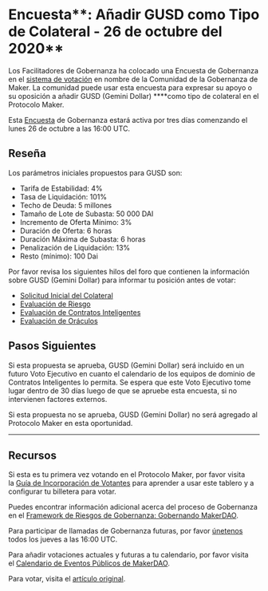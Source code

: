 # Encuesta**: Añadir GUSD como Tipo de Colateral - 26 de octubre del 2020**

Los Facilitadores de Gobernanza ha colocado una Encuesta de Gobernanza en el [sistema de votación](https://vote.makerdao.com/polling) en nombre de la Comunidad de la Gobernanza de Maker. La comunidad puede usar esta encuesta para expresar su apoyo o su oposición a añadir GUSD (Gemini Dollar) ****como tipo de colateral en el Protocolo Maker.

Esta [Encuesta](https://community-development.makerdao.com/en/learn/governance/on-chain-gov) de Gobernanza estará activa por tres días comenzando el lunes 26 de octubre a las 16:00 UTC.

## **Reseña**

Los parámetros iniciales propuestos para GUSD son:

- Tarifa de Estabilidad: 4%
- Tasa de Liquidación: 101%
- Techo de Deuda: 5 millones
- Tamaño de Lote de Subasta: 50 000 DAI
- Incremento de Oferta Mínimo: 3%
- Duración de Oferta: 6 horas
- Duración Máxima de Subasta: 6 horas
- Penalización de Liquidación: 13%
- Resto (mínimo): 100 Dai

Por favor revisa los siguientes hilos del foro que contienen la información sobre GUSD (Gemini Dollar) para informar tu posición antes de votar:

- [Solicitud Inicial del Colateral](https://forum.makerdao.com/t/gusd-mip6-collateral-onboarding-application/3319)
- [Evaluación de Riesgo](https://forum.makerdao.com/t/gusd-collateral-onbording-risk-evaluation/4791)
- [Evaluación de Contratos Inteligentes](https://forum.makerdao.com/t/gusd-erc20-token-smart-contract-technical-assessment/4603)
- [Evaluación de Oráculos](https://forum.makerdao.com/t/mip10c3-sp13-proposal-gusd-oracle-collateral-onboarding-oracle-assessment/4777)

## Pasos Siguientes

Si esta propuesta se aprueba, GUSD (Gemini Dollar) será incluido en un futuro Voto Ejecutivo en cuanto el calendario de los equipos de dominio de Contratos Inteligentes lo permita. Se espera que este Voto Ejecutivo tome lugar dentro de 30 días luego de que se apruebe esta encuesta, si no intervienen factores externos.

Si esta propuesta no se aprueba, GUSD (Gemini Dollar) no será agregado al Protocolo Maker en esta oportunidad.

---

## **Recursos**

Si esta es tu primera vez votando en el Protocolo Maker, por favor visita la [Guía de Incorporación de Votantes](https://community-development.makerdao.com/onboarding/voter-onboarding) para aprender a usar este tablero y a configurar tu billetera para votar.

Puedes encontrar información adicional acerca del proceso de Gobernanza en el [Framework de Riesgos de Gobernanza: Gobernando MakerDAO](https://community-development.makerdao.com/governance/governance-risk-framework).

Para participar de llamadas de Gobernanza futuras, por favor [únetenos](https://community-development.makerdao.com/governance/governance-and-risk-meetings) todos los jueves a las 16:00 UTC.

Para añadir votaciones actuales y futuras a tu calendario, por favor visita el [Calendario de Eventos Públicos de MakerDAO](https://calendar.google.com/calendar/embed?src=makerdao.com_3efhm2ghipksegl009ktniomdk%40group.calendar.google.com&ctz=America%2FLos_Angeles).

Para votar, visita el [artículo original](https://github.com/makerdao/community/blob/master/governance/polls/Proposal%20-%20Add%20GUSD%20as%20a%20Collateral%20Type%20-%20October%2026,%202020.md).